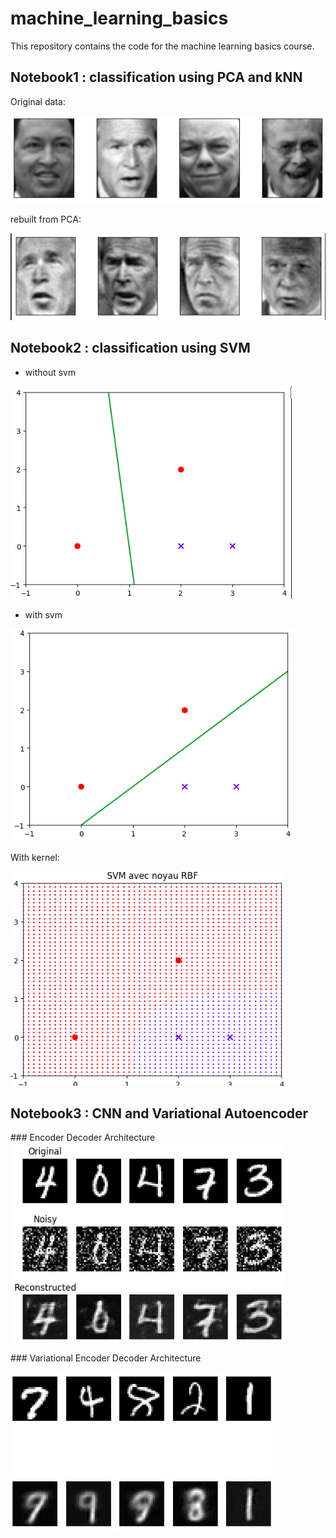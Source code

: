 # machine_learning_basics

This repository contains the code for the machine learning basics course.


## Notebook1 : classification using PCA and kNN

Original data:

![Alt text](images/faces.png)

rebuilt from PCA:

![Alt text](images/reconstruit.png)


## Notebook2 : classification using SVM


- without svm

![Alt text](images/no_svm.png)

- with svm

![Alt text](images/svm.png)

With kernel:

![Alt text](images/frontieres.png)

## Notebook3 : CNN and Variational Autoencoder

### Encoder Decoder Architecture
![Alt text](images/noisy.png)

### Variational Encoder Decoder Architecture

![Alt text](images/regenerate.png)